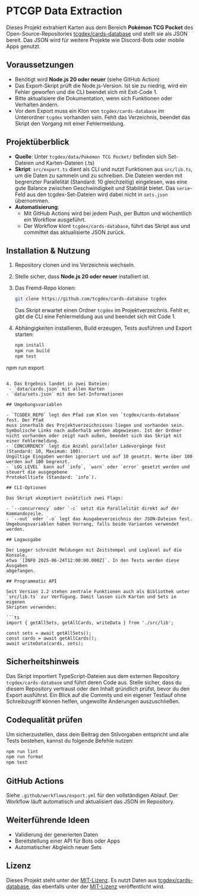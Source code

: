 # PTCGP Data Extraction

Dieses Projekt extrahiert Karten aus dem Bereich **Pokémon TCG Pocket** des Open-Source-Repositories [tcgdex/cards-database](https://github.com/tcgdex/cards-database) und stellt sie als JSON bereit. Das JSON wird für weitere Projekte wie Discord-Bots oder mobile Apps genutzt.

## Voraussetzungen

- Benötigt wird **Node.js 20 oder neuer** (siehe GitHub Action)
- Das Export-Skript prüft die Node.js-Version. Ist sie zu niedrig,
  wird ein Fehler geworfen und die CLI beendet sich mit Exit-Code 1.
- Bitte aktualisiere die Dokumentation, wenn sich Funktionen oder Verhalten
  ändern.
- Vor dem Export muss ein Klon von `tcgdex/cards-database` im Unterordner
  `tcgdex` vorhanden sein. Fehlt das Verzeichnis, beendet das Skript den Vorgang
  mit einer Fehlermeldung.

## Projektüberblick

- **Quelle**: Unter `tcgdex/data/Pokémon TCG Pocket/` befinden sich Set-Dateien und Karten-Dateien (.ts)
- **Skript**: `src/export.ts` dient als CLI und nutzt Funktionen aus `src/lib.ts`,
  um die Daten zu sammeln und zu schreiben.
  Die Dateien werden mit begrenzter Parallelität (Standard: 10 gleichzeitig) eingelesen,
  was eine gute Balance zwischen Geschwindigkeit und Stabilität bietet.
  Das `serie`-Feld aus den tcgdex-Set-Dateien wird dabei nicht in `sets.json`
  übernommen.
- **Automatisierung**:
  - Mit GitHub Actions wird bei jedem Push, per Button und wöchentlich ein Workflow ausgeführt.
  - Der Workflow klont `tcgdex/cards-database`, führt das Skript aus und committet das aktualisierte JSON zurück.

## Installation & Nutzung

1. Repository clonen und ins Verzeichnis wechseln.
2. Stelle sicher, dass **Node.js 20 oder neuer** installiert ist.
3. Das Fremd-Repo klonen:
   ```bash
   git clone https://github.com/tcgdex/cards-database tcgdex
   ```
   Das Skript erwartet einen Ordner `tcgdex` im Projektverzeichnis. Fehlt er,
   gibt die CLI eine Fehlermeldung aus und beendet sich mit Code 1.
4. Abhängigkeiten installieren, Build erzeugen, Tests ausführen und Export starten:

   ```bash
   npm install
   npm run build
   npm test
npm run export
  ```

4. Das Ergebnis landet in zwei Dateien:
   - `data/cards.json` mit allen Karten
  - `data/sets.json` mit den Set-Informationen

## Umgebungsvariablen

- `TCGDEX_REPO` legt den Pfad zum Klon von `tcgdex/cards-database` fest. Der Pfad
  muss innerhalb des Projektverzeichnisses liegen und vorhanden sein. Symbolische Links nach außerhalb werden abgewiesen. Ist der Ordner nicht vorhanden oder zeigt nach außen, beendet sich das Skript mit einer Fehlermeldung.
- `CONCURRENCY` legt die Anzahl paralleler Ladevorgänge fest (Standard: 10, Maximum: 100).
  Ungültige Eingaben werden ignoriert und auf 10 gesetzt. Werte über 100 werden auf 100 begrenzt.
- `LOG_LEVEL` kann auf `info`, `warn` oder `error` gesetzt werden und steuert die ausgegebene
  Protokolltiefe (Standard: `info`).

## CLI-Optionen

Das Skript akzeptiert zusätzlich zwei Flags:

- `--concurrency` oder `-c` setzt die Parallelität direkt auf der Kommandozeile.
- `--out` oder `-o` legt das Ausgabeverzeichnis der JSON-Dateien fest.
Umgebungsvariablen haben Vorrang, falls beide Varianten verwendet werden.

## Logausgabe

Der Logger schreibt Meldungen mit Zeitstempel und Loglevel auf die Konsole,
etwa `[INFO 2025-06-24T12:00:00.000Z]`. In den Tests werden diese Ausgaben
abgefangen.

## Programmatic API

Seit Version 1.2 stehen zentrale Funktionen auch als Bibliothek unter
`src/lib.ts` zur Verfügung. Damit lassen sich Karten und Sets in eigenen
Skripten verwenden:

```ts
import { getAllSets, getAllCards, writeData } from './src/lib';

const sets = await getAllSets();
const cards = await getAllCards();
await writeData(cards, sets);
```

## Sicherheitshinweis

Das Skript importiert TypeScript-Dateien aus dem externen Repository
`tcgdex/cards-database` und führt deren Code aus. Stelle sicher, dass du diesem
Repository vertraust oder den Inhalt gründlich prüfst, bevor du den Export ausführst.
Ein Blick auf die Commits und ein eigener Testlauf ohne Schreibzugriff können
helfen, ungewollte Änderungen auszuschließen.

## Codequalität prüfen

Um sicherzustellen, dass dein Beitrag den Stilvorgaben entspricht und alle Tests bestehen, kannst du folgende Befehle nutzen:

```bash
npm run lint
npm run format
npm test
```

## GitHub Actions

Siehe `.github/workflows/export.yml` für den vollständigen Ablauf. Der Workflow läuft automatisch und aktualisiert das JSON im Repository.

## Weiterführende Ideen

- Validierung der generierten Daten
- Bereitstellung einer API für Bots oder Apps
- Automatischer Abgleich neuer Sets

## Lizenz

Dieses Projekt steht unter der [MIT-Lizenz](LICENSE). Es nutzt Daten aus
[tcgdex/cards-database](https://github.com/tcgdex/cards-database), das ebenfalls
unter der [MIT-Lizenz](https://github.com/tcgdex/cards-database/blob/master/LICENSE)
veröffentlicht wird.
